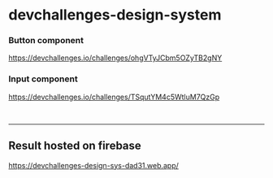 # devchallenges-design-system

### Button component

https://devchallenges.io/challenges/ohgVTyJCbm5OZyTB2gNY

### Input component

https://devchallenges.io/challenges/TSqutYM4c5WtluM7QzGp

&nbsp;

---

## Result hosted on firebase

https://devchallenges-design-sys-dad31.web.app/
